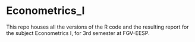 # Econometrics_I
This repo houses all the versions of the R code and the resulting report for the subject Econometrics I, for 3rd semester at FGV-EESP.

